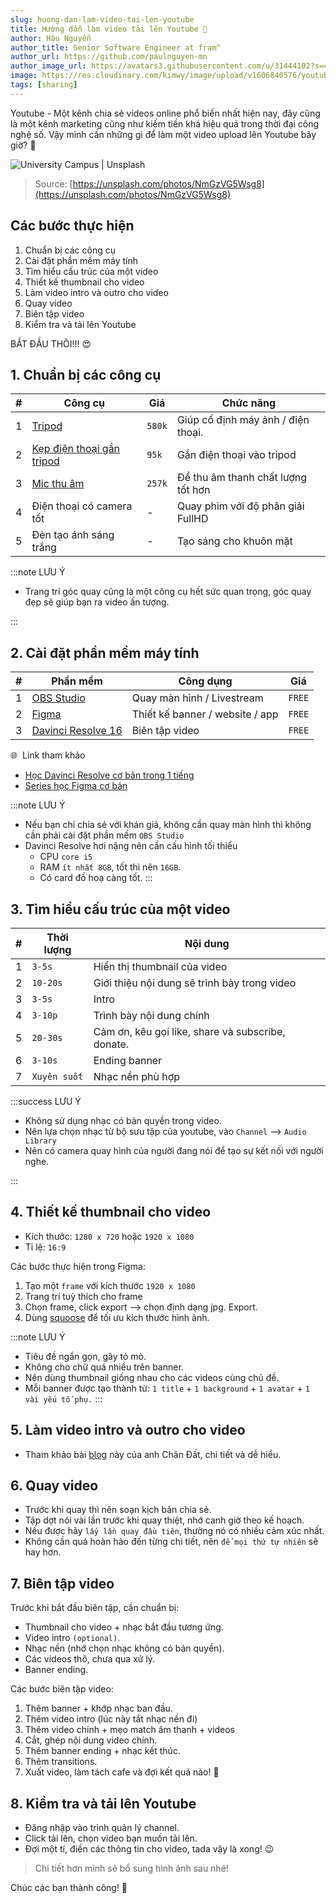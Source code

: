 ```yaml
---
slug: huong-dan-lam-video-tai-len-youtube
title: Hướng dẫn làm video tải lên Youtube 🚀
author: Hậu Nguyễn
author_title: Senior Software Engineer at fram^
author_url: https://github.com/paulnguyen-mn
author_image_url: https://avatars3.githubusercontent.com/u/31444102?s=400&u=c545a527aa31843e1361462e410c0f51863e8e26&v=4
image: https://res.cloudinary.com/kimwy/image/upload/v1606840576/youtube-wallpaper_r4hetn.jpg
tags: [sharing]
---
```


Youtube - Một kênh chia sẻ videos online phổ biến nhất hiện nay, đây cũng là một kênh marketing cũng như kiếm tiền khá hiệu quả trong thời đại công nghệ số. Vậy mình cần những gì để làm một video upload lên Youtube bây giờ? 🤔

![University Campus | Unsplash](/img/youtube-wallpaper.jpeg)

> Source: [https://unsplash.com/photos/NmGzVG5Wsg8](https://unsplash.com/photos/NmGzVG5Wsg8)

<!-- truncate-->

## Các bước thực hiện

1. Chuẩn bị các công cụ 
2. Cài đặt phần mềm máy tính
3. Tìm hiểu cấu trúc của một video
4. Thiết kế thumbnail cho video
5. Làm video intro và outro cho video
6. Quay video
7. Biên tập video
8. Kiểm tra và tải lên Youtube

BẮT ĐẦU THÔI!!! 😍

## 1. Chuẩn bị các công cụ 

| #   | Công cụ                                                                                                                                     | Giá    | Chức năng                          |
| --- | ------------------------------------------------------------------------------------------------------------------------------------------- | ------ | ---------------------------------- |
| 1   | [Tripod](https://shopee.vn/Ch%C3%A2n-m%C3%A1y-%E1%BA%A3nh-Tripod-Yunteng-VCT-691-Remote-cho-m%C3%A1y-%E1%BA%A3nh-i.83610061.1417337877)     | `580k` | Giúp cố định máy ảnh / điện thoại. |
| 2   | [Kẹp điện thoại gắn tripod](https://congnghephukien.com/san-pham/kep-dien-thoai-xoay-360-gan-chan-may-anh-tripod-puluz)                     | `95k`  | Gắn điện thoại vào tripod          |
| 3   | [Mic thu âm](https://tiki.vn/mic-thu-am-cai-ao-cho-dien-thoai-may-anh-dslr-may-quay-boya-bym1-hang-chinh-hang-p48430140.html?spid=55637590) | `257k` | Để thu âm thanh chất lượng tốt hơn |
| 4   | Điện thoại có camera tốt                                                                                                                    | -      | Quay phim với độ phân giải FullHD  |
| 5   | Đèn tạo ánh sáng trắng                                                                                                                      | -      | Tạo sáng cho khuôn mặt             |

:::note LƯU Ý

- Trang trí góc quay cũng là một công cụ hết sức quan trọng, góc quay đẹp sẽ giúp bạn ra video ấn tượng.

:::


## 2. Cài đặt phần mềm máy tính

| #   | Phần mềm                                                                        | Công dụng                       | Giá    |
| --- | ------------------------------------------------------------------------------- | ------------------------------- | ------ |
| 1   | [OBS Studio](https://obsproject.com/download)                                   | Quay màn hình / Livestream      | `FREE` |
| 2   | [Figma](https://www.figma.com/downloads/)                                       | Thiết kế banner / website / app | `FREE` |
| 3   | [Davinci Resolve 16](https://www.blackmagicdesign.com/products/davinciresolve/) | Biên tập video                  | `FREE` |

🌐 &nbsp;Link tham khảo

- [Học Davinci Resolve cơ bản trong 1 tiếng](https://youtu.be/PRbi9VXxo4Q)
- [Series học Figma cơ bản](https://www.youtube.com/watch?v=fAAHMwa8Q1o&list=PLH88ngaKjRaTN9qhlrogRZaZqXMgYKgji) 

:::note LƯU Ý

- Nếu bạn chỉ chia sẻ với khán giả, không cần quay màn hình thì không cần phải cài đặt phần mềm `OBS Studio`
- Davinci Resolve hơi nặng nên cần cấu hình tối thiểu
  - CPU `core i5`
  - RAM `ít nhất 8GB`, tốt thì nên `16GB`.
  - Có card đồ hoạ càng tốt.
:::

## 3. Tìm hiểu cấu trúc của một video

| #   | Thời lượng   | Nội dung                                          |
| --- | ------------ | ------------------------------------------------- |
| 1   | `3-5s`       | Hiển thị thumbnail của video                      |
| 2   | `10-20s`     | Giới thiệu nội dung sẽ trình bày trong video      |
| 3   | `3-5s`       | Intro                                             |
| 4   | `3-10p`      | Trình bày nội dung chính                          |
| 5   | `20-30s`     | Cảm ơn, kêu gọi like, share và subscribe, donate. |
| 6   | `3-10s`      | Ending banner                                     |
| 7   | `Xuyên suốt` | Nhạc nền phù hợp                                  |

:::success LƯU Ý

- Không sử dụng nhạc có bản quyền trong video.
- Nên lựa chọn nhạc từ bộ sưu tập của youtube, vào `Channel` --> `Audio Library`
- Nên có camera quay hình của người đang nói để tạo sự kết nối với người nghe.

::: 


## 4. Thiết kế thumbnail cho video

- Kích thước: `1280 x 720` hoặc `1920 x 1080`
- Tỉ lệ: `16:9`

Các bước thực hiện trong Figma:

1. Tạo một `frame` với kích thước `1920 x 1080`
2. Trang trí tuỳ thích cho frame
3. Chọn frame, click export --> chọn định dạng jpg. Export.
4. Dùng [squoose](https://squoosh.app/) để tối ưu kích thước hình ảnh.

:::note LƯU Ý
- Tiêu đề ngắn gọn, gây tò mò.
- Không cho chữ quá nhiều trên banner.
- Nên dùng thumbnail giống nhau cho các videos cùng chủ đề.
- Mỗi banner được tạo thành từ: `1 title` + `1 background` + `1 avatar` + `1 vài yếu tố phụ.`
:::

## 5. Làm video intro và outro cho video

- Tham khảo bài [blog](https://chandat.net/multimedia/davinci-resolve/huong-dan-tao-video-intro-outro-don-gian/) này của anh Chân Đất, chi tiết và dễ hiểu.

## 6. Quay video

- Trước khi quay thì nên soạn kịch bản chia sẻ.
- Tập dợt nói vài lần trước khi quay thiệt, nhớ canh giờ theo kế hoạch.
- Nếu được hãy `lấy lần quay đầu tiên`, thường nó có nhiều cảm xúc nhất.
- Không cần quá hoàn hảo đến từng chi tiết, nên `để mọi thứ tự nhiên` sẽ hay hơn.


## 7. Biên tập video

Trước khi bắt đầu biên tập, cần chuẩn bị:

- Thumbnail cho video + nhạc bắt đầu tương ứng.
- Video intro `(optional)`.
- Nhạc nền (nhớ chọn nhạc không có bản quyền).
- Các videos thô, chưa qua xử lý.
- Banner ending.

Các bước biên tập video: 

1. Thêm banner + khớp nhạc ban đầu.
2. Thêm video intro (lúc này tắt nhạc nền đi)
3. Thêm video chính + mẹo match âm thanh + videos
4. Cắt, ghép nội dung video chính.
5. Thêm banner ending + nhạc kết thúc.
6. Thêm transitions.
7. Xuất video, làm tách cafe và đợi kết quả nào! 🎉

## 8. Kiểm tra và tải lên Youtube

- Đăng nhập vào trình quản lý channel.
- Click tải lên, chọn video bạn muốn tải lên.
- Đợi một tí, điền các thông tin cho video, tada vậy là xong! 😉

> Chi tiết hơn mình sẽ bổ sung hình ảnh sau nhé!


Chúc các bạn thành công! 🎉